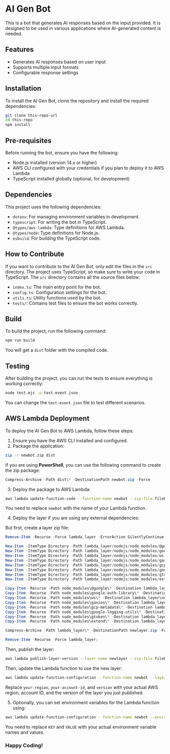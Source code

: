 # AI Gen Bot

This is a bot that generates AI responses based on the input provided. It is designed to be used in various applications where AI-generated content is needed.

## Features

- Generates AI responses based on user input
- Supports multiple input formats
- Configurable response settings

## Installation

To install the AI Gen Bot, clone the repository and install the required dependencies:

```bash
git clone this-repo-url
cd this-repo
npm install
```

## Pre-requisites

Before running the bot, ensure you have the following:

- Node.js installed (version 14.x or higher)
- AWS CLI configured with your credentials if you plan to deploy it to AWS Lambda
- TypeScript installed globally (optional, for development)

## Dependencies

This project uses the following dependencies:

- `dotenv`: For managing environment variables in development.
- `typescript`: For writing the bot in TypeScript.
- `@types/aws-lambda`: Type definitions for AWS Lambda.
- `@types/node`: Type definitions for Node.js.
- `esbuild`: For building the TypeScript code.

## How to Contribute

If you want to contribute to the AI Gen Bot, only edit the files in the `src` directory. The project uses TypeScript, so make sure to write your code in TypeScript. The `src` directory contains all the source files below:

- `index.ts`: The main entry point for the bot.
- `config.ts`: Configuration settings for the bot.
- `utils.ts`: Utility functions used by the bot.
- `tests/`: Contains test files to ensure the bot works correctly.

## Build

To build the project, run the following command:

```bash
npm run build
```

You will get a `dist` folder with the compiled code.

## Testing

After building the project, you can run the tests to ensure everything is working correctly:

```bash
node test.mjs -p test-event.json
```

You can change the `test-event.json` file to test different scenarios.

## AWS Lambda Deployment

To deploy the AI Gen Bot to AWS Lambda, follow these steps:

1. Ensure you have the AWS CLI installed and configured.
2. Package the application:

```bash
zip -r newbot.zip dist
```

If you are using **PowerShell**, you can use the following command to create the zip package:

```powershell
Compress-Archive -Path dist\* -DestinationPath newbot.zip -Force
```

3. Deploy the package to AWS Lambda:

```bash
aws lambda update-function-code --function-name newbot --zip-file fileb://newbot.zip
```

You need to replace `newbot` with the name of your Lambda function.

4. Deploy the layer if you are using any external dependencies:

But first, create a layer zip file:

```powershell
Remove-Item -Recurse -Force lambda_layer -ErrorAction SilentlyContinue;

New-Item -ItemType Directory -Path lambda_layer/nodejs/node_modules/@google -Force;
New-Item -ItemType Directory -Path lambda_layer/nodejs/node_modules/google-auth-library -Force;
New-Item -ItemType Directory -Path lambda_layer/nodejs/node_modules/ws -Force;
New-Item -ItemType Directory -Path lambda_layer/nodejs/node_modules/gaxios -Force;
New-Item -ItemType Directory -Path lambda_layer/nodejs/node_modules/gcp-metadata -Force;
New-Item -ItemType Directory -Path lambda_layer/nodejs/node_modules/google-logging-utils -Force;
New-Item -ItemType Directory -Path lambda_layer/nodejs/node_modules/gtoken -Force;
New-Item -ItemType Directory -Path lambda_layer/nodejs/node_modules/extend -Force;

Copy-Item -Recurse -Path node_modules\@google\* -Destination lambda_layer\nodejs\node_modules\@google\;
Copy-Item -Recurse -Path node_modules\google-auth-library\* -Destination lambda_layer\nodejs\node_modules\google-auth-library\;
Copy-Item -Recurse -Path node_modules\ws\* -Destination lambda_layer\nodejs\node_modules\ws\;
Copy-Item -Recurse -Path node_modules\gaxios\* -Destination lambda_layer\nodejs\node_modules\gaxios\;
Copy-Item -Recurse -Path node_modules\gcp-metadata\* -Destination lambda_layer\nodejs\node_modules\gcp-metadata\;
Copy-Item -Recurse -Path node_modules\google-logging-utils\* -Destination lambda_layer\nodejs\node_modules\google-logging-utils\;
Copy-Item -Recurse -Path node_modules\gtoken\* -Destination lambda_layer\nodejs\node_modules\gtoken\;
Copy-Item -Recurse -Path node_modules\extend\* -Destination lambda_layer\nodejs\node_modules\extend\;

Compress-Archive -Path lambda_layer\* -DestinationPath newlayer.zip -Force;

Remove-Item -Recurse -Force lambda_layer;
```

Then, publish the layer:

```bash
aws lambda publish-layer-version --layer-name newlayer --zip-file fileb://newlayer.zip --compatible-runtimes nodejs22.x
```

Then, update the Lambda function to use the new layer:

```bash
aws lambda update-function-configuration --function-name newbot --layers arn:aws:lambda:your-region:your-account-id:layer:newlayer:version
```
Replace `your-region`, `your-account-id`, and `version` with your actual AWS region, account ID, and the version of the layer you just published.

5. Optionally, you can set environment variables for the Lambda function using:

```bash
aws lambda update-function-configuration --function-name newbot --environment "Variables={KEY=VALUE,ANOTHER_KEY=ANOTHER_VALUE}"
```

You need to replace `KEY` and `VALUE` with your actual environment variable names and values.

### Happy Coding!

